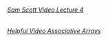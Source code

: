 ###### [Sam Scott Video Lecture 4](https://www.youtube.com/watch?v=zMOkttSl4k0)

###### [Helpful Video Associative Arrays](https://www.youtube.com/embed/pWBRjQBWuYA?si=NqPkpkylx1wMJrcP?start=1250&end=1309)

